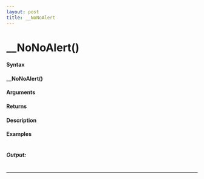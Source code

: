 ```yaml
---
layout: post
title: __NoNoAlert
---
```


# __NoNoAlert()


#### Syntax

#### __NoNoAlert()

#### Arguments

#### Returns

#### Description

#### Examples

```

```

##### Output:

```

```

---